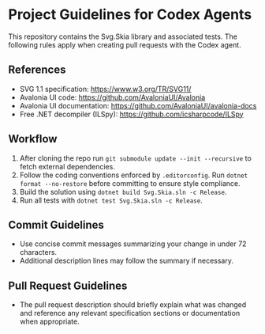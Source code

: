 # Project Guidelines for Codex Agents

This repository contains the Svg.Skia library and associated tests. The following rules apply when creating pull requests with the Codex agent.

## References
- SVG 1.1 specification: https://www.w3.org/TR/SVG11/
- Avalonia UI code: https://github.com/AvaloniaUI/Avalonia
- Avalonia UI documentation: https://github.com/AvaloniaUI/avalonia-docs
- Free .NET decompiler (ILSpy): https://github.com/icsharpcode/ILSpy

## Workflow
1. After cloning the repo run `git submodule update --init --recursive` to fetch external dependencies.
2. Follow the coding conventions enforced by `.editorconfig`. Run `dotnet format --no-restore` before committing to ensure style compliance.
3. Build the solution using `dotnet build Svg.Skia.sln -c Release`.
4. Run all tests with `dotnet test Svg.Skia.sln -c Release`.

## Commit Guidelines
- Use concise commit messages summarizing your change in under 72 characters.
- Additional description lines may follow the summary if necessary.

## Pull Request Guidelines
- The pull request description should briefly explain what was changed and reference any relevant specification sections or documentation when appropriate.
